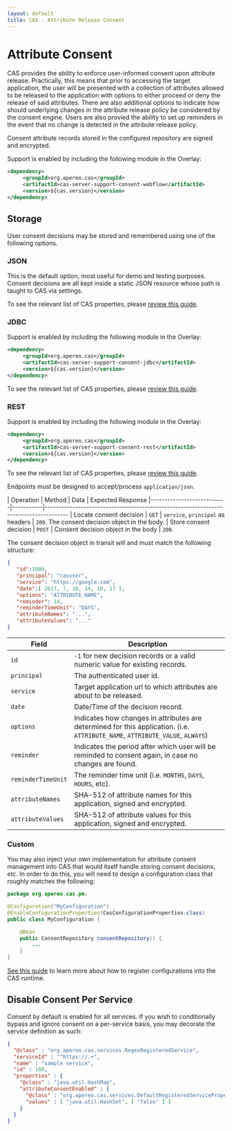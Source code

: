 ```yaml
---
layout: default
title: CAS - Attribute Release Consent
---
```


# Attribute Consent

CAS provides the ability to enforce user-informed consent upon attribute release. Practically, this means that prior to accessing the target application, the user will be presented with a collection of attributes allowed to be released to the application with options to either proceed or deny the release of said attributes. There are also additional options to indicate how should underlying changes in the attribute release policy be considered by the consent engine. Users are also provied the ability to set up reminders in the event that no change is detected in the attribute release policy.

Consent attribute records stored in the configured repository are signed and encrypted.

Support is enabled by including the following module in the Overlay:

```xml
<dependency>
     <groupId>org.apereo.cas</groupId>
     <artifactId>cas-server-support-consent-webflow</artifactId>
     <version>${cas.version}</version>
</dependency>
```

## Storage

User consent decisions may be stored and remembered using one of the following options.

### JSON

This is the default option, most useful for demo and testing purposes. Consent decisions are all
kept inside a static JSON resource whose path is taught to CAS via settings.

To see the relevant list of CAS properties, please [review this guide](../installation/Configuration-Properties.html#json-attribute-consent).

### JDBC

Support is enabled by including the following module in the Overlay:

```xml
<dependency>
     <groupId>org.apereo.cas</groupId>
     <artifactId>cas-server-support-consent-jdbc</artifactId>
     <version>${cas.version}</version>
</dependency>
```

To see the relevant list of CAS properties, please [review this guide](../installation/Configuration-Properties.html#jpa-attribute-consent).


### REST

Support is enabled by including the following module in the Overlay:

```xml
<dependency>
     <groupId>org.apereo.cas</groupId>
     <artifactId>cas-server-support-consent-rest</artifactId>
     <version>${cas.version}</version>
</dependency>
```

To see the relevant list of CAS properties, please [review this guide](../installation/Configuration-Properties.html#rest-attribute-consent).

Endpoints must be designed to accept/process `application/json`.

| Operation                 | Method    | Data                                 | Expected Response
|---------------------------|-----------|--------------------------------------------------------------------------------------
| Locate consent decision   | `GET`     | `service`, `principal` as headers    | `200`. The consent decision object in the body.
| Store consent decision    | `POST`    |  Consent decision object in the body | `200`.

The consent decision object in transit will and must match the following structure:

```json
{
   "id":1000,
   "principal": "casuser",
   "service": "https://google.com",
   "date":[ 2017, 7, 10, 14, 10, 17 ],
   "options": "ATTRIBUTE_NAME",
   "reminder": 14,
   "reminderTimeUnit": "DAYS",
   "attributeNames": "...",
   "attributeValues": "..."
}
```

| Field                     | Description    
|---------------------------|-----------------------------------------------------------------------------------------------------------------------
| `id`                      | `-1` for new decision records or a valid numeric value for existing records.      
| `principal`               | The authenticated user id.
| `service`                 | Target application url to which attributes are about to be released.
| `date`                    | Date/Time of the decision record.
| `options`                 | Indicates how changes in attributes are determined for this application. (i.e. `ATTRIBUTE_NAME`, `ATTRIBUTE_VALUE`, `ALWAYS`)
| `reminder`                | Indicates the period after which user will be reminded to consent again, in case no changes are found.
| `reminderTimeUnit`        | The reminder time unit (i.e. `MONTHS`, `DAYS`, `HOURS`, etc).
| `attributeNames`          | SHA-512 of attribute names for this application, signed and encrypted.
| `attributeValues`         | SHA-512 of attribute values for this application, signed and encrypted.


### Custom

You may also inject your own implementation for attribute consent management into CAS that would itself handle storing consent decisions, etc. In order to do this, you will need to design a configuration class that roughly matches the following: 

```java
package org.apereo.cas.pm;

@Configuration("MyConfiguration")
@EnableConfigurationProperties(CasConfigurationProperties.class)
public class MyConfiguration {

    @Bean
    public ConsentRepository consentRepository() {
        ...
    }
}
```

[See this guide](../installation/Configuration-Management-Extensions.html) to learn more about how to register configurations into the CAS runtime.

## Disable Consent Per Service

Consent by default is enabled for all services. If you wish to conditionally bypass and ignore consent on a per-service basis,
you may decorate the service definition as such:

```json
{
  "@class" : "org.apereo.cas.services.RegexRegisteredService",
  "serviceId" : "^https://.+",
  "name" : "sample service",
  "id" : 100,
  "properties" : {
    "@class" : "java.util.HashMap",
    "attributeConsentEnabled" : {
      "@class" : "org.apereo.cas.services.DefaultRegisteredServiceProperty",
      "values" : [ "java.util.HashSet", [ "false" ] ]
    }
  }
}
```
